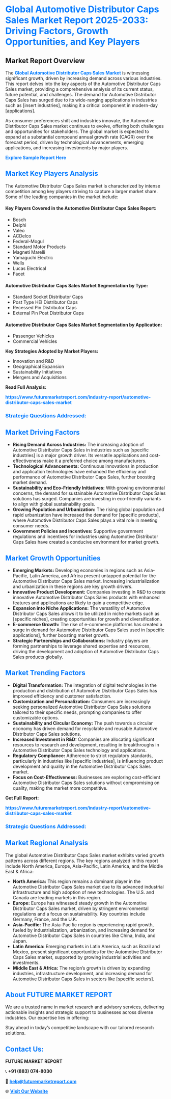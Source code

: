 <h1 style="color: #007BFF;">Global Automotive Distributor Caps Sales Market Report 2025-2033: Driving Factors, Growth Opportunities, and Key Players</h1>

<section id="overview">
<h2>Market Report Overview</h2>
<p>The <a href="https://www.futuremarketreport.com/industry-report/automotive-distributor-caps-sales-market" style="color: #007BFF; text-decoration: none;"><strong>Global Automotive Distributor Caps Sales Market</strong></a> is witnessing significant growth, driven by increasing demand across various industries. This report delves into the key aspects of the Automotive Distributor Caps Sales market, providing a comprehensive analysis of its current status, future potential, and challenges. The demand for Automotive Distributor Caps Sales has surged due to its wide-ranging applications in industries such as [insert industries], making it a critical component in modern-day [applications].</p>
<p>As consumer preferences shift and industries innovate, the Automotive Distributor Caps Sales market continues to evolve, offering both challenges and opportunities for stakeholders. The global market is expected to expand at a substantial compound annual growth rate (CAGR) over the forecast period, driven by technological advancements, emerging applications, and increasing investments by major players.</p>
</section>

<section id="overview">
<p><a href="https://www.futuremarketreport.com/request-sample/reportId=103439" style="color: #007BFF; text-decoration: none;"><strong>Explore Sample Report Here</strong></a></p>
</section>

<section id="key-players">
<h2 style="color: #007BFF;">Market Key Players Analysis</h2>
<p>The Automotive Distributor Caps Sales market is characterized by intense competition among key players striving to capture a larger market share. Some of the leading companies in the market include:</p>
<h4>Key Players Covered in the Automotive Distributor Caps Sales Report:</h4>
<ul><li>Bosch</li><li>Delphi</li><li>Valeo</li><li>ACDelco</li><li>Federal-Mogul</li><li>Standard Motor Products</li><li>Magneti Marelli</li><li>Yamaguchi Electric</li><li>Wells</li><li>Lucas Electrical</li><li>Facet</li></ul>
<h4>Automotive Distributor Caps Sales Market Segmentation by Type:</h4>
<ul><li>Standard Socket Distributor Caps</li><li>Post Type HEI Distributor Caps</li><li>Recessed Pin Distributor Caps</li><li>External Pin Post Distributor Caps</li></ul>

<h4>Automotive Distributor Caps Sales Market Segmentation by Application:</h4>
<ul><li>Passenger Vehicles</li><li>Commercial Vehicles</li></ul>
<p><strong>Key Strategies Adopted by Market Players:</strong></p>
<ul>
<li>Innovation and R&D</li>
<li>Geographical Expansion</li>
<li>Sustainability Initiatives</li>
<li>Mergers and Acquisitions</li>
</ul>
</section>

<section>
<p><strong>Read Full Analysis: </strong></p><a href="https://www.futuremarketreport.com/industry-report/automotive-distributor-caps-sales-market" style="color: #007BFF; text-decoration: none;"><strong>https://www.futuremarketreport.com/industry-report/automotive-distributor-caps-sales-market</strong></a>
<h3 style="color: #007BFF;">Strategic Questions Addressed:</h3>
</section>

<section id="driving-factors">
<h2 style="color: #007BFF;">Market Driving Factors</h2>
<ul>
<li><strong>Rising Demand Across Industries:</strong> The increasing adoption of Automotive Distributor Caps Sales in industries such as [specific industries] is a major growth driver. Its versatile applications and cost-effectiveness make it a preferred choice among manufacturers.</li>
<li><strong>Technological Advancements:</strong> Continuous innovations in production and application technologies have enhanced the efficiency and performance of Automotive Distributor Caps Sales, further boosting market demand.</li>
<li><strong>Sustainability and Eco-Friendly Initiatives:</strong> With growing environmental concerns, the demand for sustainable Automotive Distributor Caps Sales solutions has surged. Companies are investing in eco-friendly variants to align with global sustainability goals.</li>
<li><strong>Growing Population and Urbanization:</strong> The rising global population and rapid urbanization have increased the demand for [specific products], where Automotive Distributor Caps Sales plays a vital role in meeting consumer needs.</li>
<li><strong>Government Policies and Incentives:</strong> Supportive government regulations and incentives for industries using Automotive Distributor Caps Sales have created a conducive environment for market growth.</li>
</ul>
</section>

<section id="growth-opportunities">
<h2 style="color: #007BFF;">Market Growth Opportunities</h2>
<ul>
<li><strong>Emerging Markets:</strong> Developing economies in regions such as Asia-Pacific, Latin America, and Africa present untapped potential for the Automotive Distributor Caps Sales market. Increasing industrialization and urbanization in these regions are key growth drivers.</li>
<li><strong>Innovative Product Development:</strong> Companies investing in R&D to create innovative Automotive Distributor Caps Sales products with enhanced features and applications are likely to gain a competitive edge.</li>
<li><strong>Expansion into Niche Applications:</strong> The versatility of Automotive Distributor Caps Sales allows it to be utilized in niche markets such as [specific niches], creating opportunities for growth and diversification.</li>
<li><strong>E-commerce Growth:</strong> The rise of e-commerce platforms has created a surge in demand for Automotive Distributor Caps Sales used in [specific applications], further boosting market growth.</li>
<li><strong>Strategic Partnerships and Collaborations:</strong> Industry players are forming partnerships to leverage shared expertise and resources, driving the development and adoption of Automotive Distributor Caps Sales products globally.</li>
</ul>
</section>

<section id="trending-factors">
<h2 style="color: #007BFF;">Market Trending Factors</h2>
<ul>
<li><strong>Digital Transformation:</strong> The integration of digital technologies in the production and distribution of Automotive Distributor Caps Sales has improved efficiency and customer satisfaction.</li>
<li><strong>Customization and Personalization:</strong> Consumers are increasingly seeking personalized Automotive Distributor Caps Sales solutions tailored to their specific needs, prompting companies to offer customizable options.</li>
<li><strong>Sustainability and Circular Economy:</strong> The push towards a circular economy has driven demand for recyclable and reusable Automotive Distributor Caps Sales solutions.</li>
<li><strong>Increased Investment in R&D:</strong> Companies are allocating significant resources to research and development, resulting in breakthroughs in Automotive Distributor Caps Sales technology and applications.</li>
<li><strong>Regulatory Compliance:</strong> Adherence to strict regulatory standards, particularly in industries like [specific industries], is influencing product development and quality in the Automotive Distributor Caps Sales market.</li>
<li><strong>Focus on Cost-Effectiveness:</strong> Businesses are exploring cost-efficient Automotive Distributor Caps Sales solutions without compromising on quality, making the market more competitive.</li>
</ul>
</section>

<section>
<p><strong>Get Full Report: </strong></p><a href="https://www.futuremarketreport.com/industry-report/automotive-distributor-caps-sales-market" style="color: #007BFF; text-decoration: none;"><strong>https://www.futuremarketreport.com/industry-report/automotive-distributor-caps-sales-market</strong></a>
<h3 style="color: #007BFF;">Strategic Questions Addressed:</h3>
</section>


<section id="regional-analysis">
<h2 style="color: #007BFF;">Market Regional Analysis</h2>
<p>The global Automotive Distributor Caps Sales market exhibits varied growth patterns across different regions. The key regions analyzed in this report include North America, Europe, Asia-Pacific, Latin America, and the Middle East & Africa:</p>
<ul>
<li><strong>North America:</strong> This region remains a dominant player in the Automotive Distributor Caps Sales market due to its advanced industrial infrastructure and high adoption of new technologies. The U.S. and Canada are leading markets in this region.</li>
<li><strong>Europe:</strong> Europe has witnessed steady growth in the Automotive Distributor Caps Sales market, driven by stringent environmental regulations and a focus on sustainability. Key countries include Germany, France, and the U.K.</li>
<li><strong>Asia-Pacific:</strong> The Asia-Pacific region is experiencing rapid growth, fueled by industrialization, urbanization, and increasing demand for Automotive Distributor Caps Sales in countries like China, India, and Japan.</li>
<li><strong>Latin America:</strong> Emerging markets in Latin America, such as Brazil and Mexico, present significant opportunities for the Automotive Distributor Caps Sales market, supported by growing industrial activities and investments.</li>
<li><strong>Middle East & Africa:</strong> The region’s growth is driven by expanding industries, infrastructure development, and increasing demand for Automotive Distributor Caps Sales in sectors like [specific sectors].</li>
</ul>
</section>

<footer>
<h2 style="color: #007BFF;">About FUTURE MARKET REPORT</h2>
<p>We are a trusted name in market research and advisory services, delivering actionable insights and strategic support to businesses across diverse industries. Our expertise lies in offering:</p>

<p>Stay ahead in today’s competitive landscape with our tailored research solutions.</p>

<h2 style="color: #007BFF;">Contact Us:</h2>
<p><strong>FUTURE MARKET REPORT</strong></p>
<p>📞 <strong>+91 (883) 074-8030</strong></p>
<p>📧 <strong><a href="mailto:help@futuremarketreport.com" style="color: #007BFF;">help@futuremarketreport.com</a></strong></p>
<p>🌐 <strong><a href="https://www.futuremarketreport.com/" style="color: #007BFF;">Visit Our Website</a></strong></p>
</footer>